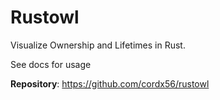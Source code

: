 # Rustowl

Visualize Ownership and Lifetimes in Rust.

See docs for usage

**Repository**: <https://github.com/cordx56/rustowl>
